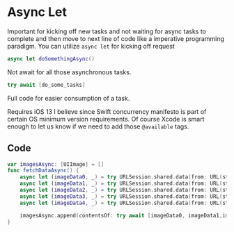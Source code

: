 # Async Let

Important for kicking off new tasks and not waiting for async tasks to complete and then move to next line of code like a imperative programming paradigm.
You can utilize `async let` for kicking off request

```swift
async let doSomethingAsync()
```

Not await for all those asynchronous tasks.
```swift
try await [do_some_tasks]
```

Full code for easier consumption of a task.

Requires iOS 13 I believe since Swift concurrency manifesto is part of certain OS minimum version requirements. Of course Xcode is smart enough to let us know if we need to add those `@available` tags.
## Code

```swift
var imagesAsync: [UIImage] = []
func fetchDataAsync() {
	async let (imageData0, _) = try URLSession.shared.data(from: URL(string: imagesArr[0])!)
	async let (imageData1, _) = try URLSession.shared.data(from: URL(string: imagesArr[1])!)
	async let (imageData2, _) = try URLSession.shared.data(from: URL(string: imagesArr[2])!)
	async let (imageData3, _) = try URLSession.shared.data(from: URL(string: imagesArr[3])!)
	async let (imageData4, _) = try URLSession.shared.data(from: URL(string: imagesArr[4])!)

	imagesAsync.append(contentsOf: try await [imageData0, imageData1,imageData2,imageData3])
}

```